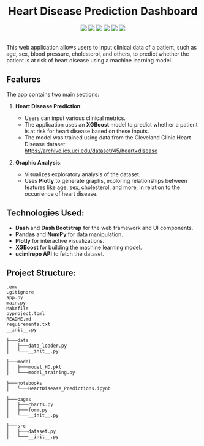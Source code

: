 <h1 align="center">Heart Disease Prediction Dashboard</h1>
<p align="center">
  <img src="https://img.shields.io/badge/Python-FFD43B?style=for-the-badge&logo=python&logoColor=blue">
  <img src="https://img.shields.io/badge/Pandas-2C2D72?style=for-the-badge&logo=pandas&logoColor=white">
  <img src="https://img.shields.io/badge/Numpy-777BB4?style=for-the-badge&logo=numpy&logoColor=white">
  <img src="https://img.shields.io/badge/Plotly-239120?style=for-the-badge&logo=plotly&logoColor=white">
  <img src="https://img.shields.io/badge/Bootstrap-563D7C?style=for-the-badge&logo=bootstrap&logoColor=white">
  <img src="https://img.shields.io/badge/scikit_learn-F7931E?style=for-the-badge&logo=scikit-learn&logoColor=white">
</p>

<br>This web application allows users to input clinical data of a patient, such as age, sex, blood pressure, cholesterol, and others, to predict whether the patient is at risk of heart disease using a machine learning model.

## Features
The app contains two main sections:
1. **Heart Disease Prediction**:
   - Users can input various clinical metrics.
   - The application uses an **XGBoost** model to predict whether a patient is at risk for heart disease based on these inputs.
   - The model was trained using data from the Cleveland Clinic Heart Disease dataset: https://archive.ics.uci.edu/dataset/45/heart+disease

2. **Graphic Analysis**:
   - Visualizes exploratory analysis of the dataset.
   - Uses **Plotly** to generate graphs, exploring relationships between features like age, sex, cholesterol, and more, in relation to the occurrence of heart disease.

## Technologies Used:
- **Dash** and **Dash Bootstrap** for the web framework and UI components.
- **Pandas** and **NumPy** for data manipulation.
- **Plotly** for interactive visualizations.
- **XGBoost** for building the machine learning model.
- **ucimlrepo API** to fetch the dataset.

## Project Structure:
```plaintext
.env
.gitignore
app.py
main.py
Makefile
pyproject.toml
README.md
requirements.txt
__init__.py

├───data
│   ├───data_loader.py
│   └───__init__.py

├───model
│   ├───model_HD.pkl
│   └───model_training.py

├───notebooks
│   └───HeartDisease_Predictions.ipynb

├───pages
│   ├───charts.py
│   ├───form.py
│   └───__init__.py

├───src
│   ├───dataset.py
│   └───__init__.py
